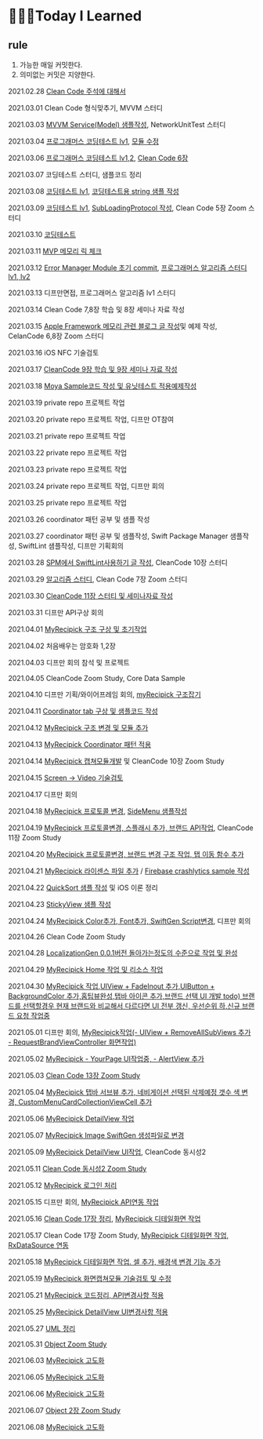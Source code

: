 # 👨🏻‍💻Today I Learned

## rule
1. 가능한 매일 커밋한다.
2. 의미없는 커밋은 지양한다.

2021.02.28 [Clean Code 주석에 대해서](https://github.com/HanweeeeLee/CleanCodeStudy/tree/main/4.%20%EC%A3%BC%EC%84%9D)

2021.03.01 Clean Code 형식맞추기, MVVM 스터디

2021.03.03 [MVVM Service(Model) 샘플작성](https://github.com/HanweeeeLee/MVVMInputOutputSample), NetworkUnitTest 스터디

2021.03.04 [프로그래머스 코딩테스트 lv1](https://programmers.co.kr/learn/courses/30/lessons/64061?language=swift), [모듈 수정](https://github.com/HanweeeeLee/HWShimmerCollectionView)

2021.03.06 [프로그래머스 코딩테스트 lv1,2](https://github.com/HanweeeeLee/coding-test/tree/master/2021/0306), [Clean Code 6장](https://github.com/HanweeeeLee/CleanCodeStudy/tree/main/6.%20%EA%B0%9D%EC%B2%B4%EC%99%80%20%EC%9E%90%EB%A3%8C%EA%B5%AC%EC%A1%B0)

2021.03.07 코딩테스트 스터디, 샘플코드 정리

2021.03.08 [코딩테스트 lv1](https://github.com/HanweeeeLee/algorithm-study/tree/master/2021/0308), [코딩테스트용 string 샘플 작성](https://github.com/HanweeeeLee/algorithm-study/tree/master/Tip/Swift/String.playground)

2021.03.09 [코딩테스트 lv1](https://github.com/HanweeeeLee/algorithm-study/tree/master/2021/0309), [SubLoadingProtocol 작성](https://github.com/HanweeeeLee/commonLib/blob/master/SubViewLoadingProtocol.swift), Clean Code 5장 Zoom 스터디

2021.03.10 [코딩테스트](https://github.com/HanweeeeLee/algorithm-study/blob/master/2021/0310/README.md)

2021.03.11 [MVP 메모리 릭 체크](https://github.com/HanweeeeLee/TestModules/tree/master/ObjcBlockMemeryTest)

2021.03.12 [Error Manager Module 초기 commit](https://github.com/HanweeeeLee/NMRError), [프로그래머스 알고리즘 스터디 lv1, lv2](https://github.com/HanweeeeLee/algorithm-study/tree/master/2021/0312)

2021.03.13 디프만면접, 프로그래머스 알고리즘 lv1 스터디

2021.03.14 Clean Code 7,8장 학습 및 8장 세미나 자료 작성

2021.03.15 [Apple Framework 메모리 관련 블로그 글 작성](https://hanweeee.tistory.com/8)및 예제 작성, CelanCode 6,8장 Zoom 스터디

2021.03.16 iOS NFC 기술검토

2021.03.17 [CleanCode 9장 학습 및 9장 세미나 자료 작성](https://github.com/HanweeeeLee/CleanCodeStudy/tree/main/9.%20%EB%8B%A8%EC%9C%84%ED%85%8C%EC%8A%A4%ED%8A%B8)

2021.03.18 [Moya Sample코드 작성 및 유닛테스트 적용예제작성](https://github.com/HanweeeeLee/TestModules/tree/master/MoyaSample)

2021.03.19 private repo 프로젝트 작업

2021.03.20 private repo 프로젝트 작업, 디프만 OT참여

2021.03.21 private repo 프로젝트 작업

2021.03.22 private repo 프로젝트 작업

2021.03.23 private repo 프로젝트 작업

2021.03.24 private repo 프로젝트 작업, 디프만 회의

2021.03.25 private repo 프로젝트 작업

2021.03.26 coordinator 패턴 공부 및 샘플 작성

2021.03.27 coordinator 패턴 공부 및 샘플작성, Swift Package Manager 샘플작성, SwiftLint 샘플작성, 디프만 기획회의

2021.03.28 [SPM에서 SwiftLint사용하기 글 작성](https://hanweeee.tistory.com/11), CleanCode 10장 스터디

2021.03.29 [알고리즘 스터디](https://github.com/HanweeeeLee/algorithm-study/tree/master/2021/0329), Clean Code 7장 Zoom 스터디

2021.03.30 [CleanCode 11장 스터티 및 세미나자료 작성](https://github.com/HanweeeeLee/CleanCodeStudy/tree/main/11.%20%EC%8B%9C%EC%8A%A4%ED%85%9C)

2021.03.31 디프만 API구상 회의

2021.04.01 [MyRecipick 구조 구상 및 초기작업](https://github.com/HanweeeeLee/myRecipick_iOS)

2021.04.02 처음배우는 암호화 1,2장 

2021.04.03 디프만 회의 참석 및 프로젝트 

2021.04.05 CleanCode Zoom Study, Core Data Sample 

2021.04.10 디프만 기획/와이어프레임 회의, [myRecipick 구조잡기](https://github.com/HanweeeeLee/myRecipick_iOS)

2021.04.11 [Coordinator tab 구상 및 샘플코드 작성](https://github.com/HanweeeeLee/TestModules/tree/master/CoordinatorTab)

2021.04.12 [MyRecipick 구조 변경 및 모듈 추가](https://github.com/HanweeeeLee/myRecipick_iOS)

2021.04.13 [MyRecipick Coordinator 패턴 적용](https://github.com/HanweeeeLee/myRecipick_iOS)

2021.04.14 [MyRecipick 캡쳐모듈개발](https://github.com/HanweeeeLee/myRecipick_iOS) 및 CleanCode 10장 Zoom Study

2021.04.15 [Screen -> Video 기술검토](https://github.com/HanweeeeLee/TestModules/tree/master/ScreenToVideo)

2021.04.17 디프만 회의

2021.04.18 [MyRecipick 프로토콜 변경](https://github.com/HanweeeeLee/myRecipick_iOS), [SideMenu 샘플작성](https://github.com/HanweeeeLee/TestModules/tree/master/SideMenuTest)

2021.04.19 [MyRecipick 프로토콜변경, 스플래시 추가, 브랜드 API작업](https://github.com/HanweeeeLee/myRecipick_iOS), CleanCode 11장 Zoom Study

2021.04.20 [MyRecipick 프로토콜변경, 브랜드 변경 구조 작업, 탭 이동 함수 추가](https://github.com/HanweeeeLee/myRecipick_iOS)

2021.04.21 [MyRecipick 라이센스 파일 추가](https://github.com/HanweeeeLee/myRecipick_iOS) / [Firebase crashlytics sample 작성](https://github.com/HanweeeeLee/TestModules/tree/master/FirebaseCrashlyticsTest)

2021.04.22 [QuickSort 샘플 작성](https://github.com/HanweeeeLee/algorithm-study/tree/master/Tip/Swift/String.playground/Snippet) 및 iOS 이론 정리

2021.04.23 [StickyView 샘플 작성](https://github.com/HanweeeeLee/TestModules/tree/master/StickyViewSample)

2021.04.24 [MyRecipick Color추가, Font추가, SwiftGen Script변경](https://github.com/HanweeeeLee/TestModules/tree/master/StickyViewSample), 디프만 회의

2021.04.26 Clean Code Zoom Study

2021.04.28 [LocalizationGen 0.0.1버전 돌아가는정도의 수준으로 작업 및 완성](https://github.com/HanweeeeLee/LocalizationGen)

2021.04.29 [MyRecipick Home 작업 및 리소스 작업](https://github.com/HanweeeeLee/myRecipick_iOS)

2021.04.30 [MyRecipick 작업,UIView + FadeInout 추가,UIButton + BackgroundColor 추가,홈팁뷰완성,탭바 아이콘 추가,브랜드 선택 UI 개발 todo) 브랜드를 선택할경우 현재 브랜드와 비교해서 다르다면 UI 전부 갱신, 우선순위 하,신규 브랜드 요청 작업중](https://github.com/HanweeeeLee/myRecipick_iOS)

2021.05.01 디프만 회의, [MyRecipick작업(- UIView + RemoveAllSubViews 추가 - RequestBrandViewController 화면작업)](https://github.com/HanweeeeLee/myRecipick_iOS)

2021.05.02 [MyRecipick - YourPage UI작업중, - AlertView 추가](https://github.com/HanweeeeLee/myRecipick_iOS)

2021.05.03 [Clean Code 13장 Zoom Study](https://github.com/HanweeeeLee/CleanCodeStudy/tree/main/13.%20%EB%8F%99%EC%8B%9C%EC%84%B1)

2021.05.04 [MyRecipick 탭바 서브뷰 추가, 네비게이션 선택된 삭제예정 갯수 색 변경, CustomMenuCardCollectionViewCell 추가](https://github.com/HanweeeeLee/myRecipick_iOS)

2021.05.06 [MyRecipick DetailView 작업](https://github.com/HanweeeeLee/myRecipick_iOS)

2021.05.07 [MyRecipick Image SwiftGen 생성파일로 변경](https://github.com/HanweeeeLee/myRecipick_iOS)

2021.05.09 [MyRecipick DetailView UI작업](https://github.com/HanweeeeLee/myRecipick_iOS), CleanCode 동시성2

2021.05.11 [Clean Code 동시성2 Zoom Study](https://github.com/HanweeeeLee/CleanCodeStudy/tree/main/13.%20%EB%8F%99%EC%8B%9C%EC%84%B1)

2021.05.12 [MyRecipick 로그인 처리](https://github.com/HanweeeeLee/myRecipick_iOS)

2021.05.15 디프만 회의, [MyRecipick API연동 작업](https://github.com/HanweeeeLee/myRecipick_iOS)

2021.05.16 [Clean Code 17장 정리](https://github.com/HanweeeeLee/CleanCodeStudy/tree/main/17.%20%EB%83%84%EC%83%88%EC%99%80%20%ED%9C%B4%EB%A6%AC%EC%8A%A4%ED%8B%B1), [MyRecipick 디테일화면 작업](https://github.com/HanweeeeLee/myRecipick_iOS)

2021.05.17 Clean Code 17장 Zoom Study, [MyRecipick 디테일화면 작업, RxDataSource 연동](https://github.com/HanweeeeLee/myRecipick_iOS)

2021.05.18 [MyRecipick 디테일화면 작업. 셀 추가, 배경색 변경 기능 추가](https://github.com/HanweeeeLee/myRecipick_iOS)

2021.05.19 [MyRecipick 화면캡쳐모듈 기술검토 및 수정](https://github.com/HanweeeeLee/myRecipick_iOS)

2021.05.21 [MyRecipick 코드정리, API변경사항 적용](https://github.com/HanweeeeLee/myRecipick_iOS)

2021.05.25 [MyRecipick DetailView UI변경사항 적용](https://github.com/HanweeeeLee/myRecipick_iOS)

2021.05.27 [UML 정리](https://github.com/HanweeeeLee/Object/tree/main/0.%20UML)

2021.05.31 [Object Zoom Study](https://github.com/HanweeeeLee/Object)

2021.06.03 [MyRecipick 고도화](https://github.com/HanweeeeLee/myRecipick_iOS)

2021.06.05 [MyRecipick 고도화](https://github.com/HanweeeeLee/myRecipick_iOS)

2021.06.06 [MyRecipick 고도화](https://github.com/HanweeeeLee/myRecipick_iOS)

2021.06.07 [Object 2장 Zoom Study](https://github.com/HanweeeeLee/Object/tree/main/02.%20%EA%B0%9D%EC%B2%B4%EC%A7%80%ED%96%A5%20%ED%94%84%EB%A1%9C%EA%B7%B8%EB%9E%98%EB%B0%8D)

2021.06.08 [MyRecipick 고도화](https://github.com/HanweeeeLee/myRecipick_iOS)
